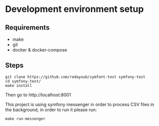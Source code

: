 # Development environment setup

## Requirements

- make
- git
- docker & docker-compose

## Steps

```
git clone https://github.com/redayoub/symfont-test symfony-test
cd symfony-test/
make install
```

Then go to http://localhost:8001

This project is using symfony messenger in order to process CSV files in the background, in order to run it please run:

```
make run-messenger
```